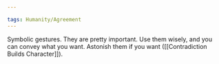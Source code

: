 ```yaml
---

tags: Humanity/Agreement 
---
```


Symbolic gestures. They are pretty important. Use them wisely, and you can convey what you want. Astonish them if you want ([[Contradiction Builds Character]]).